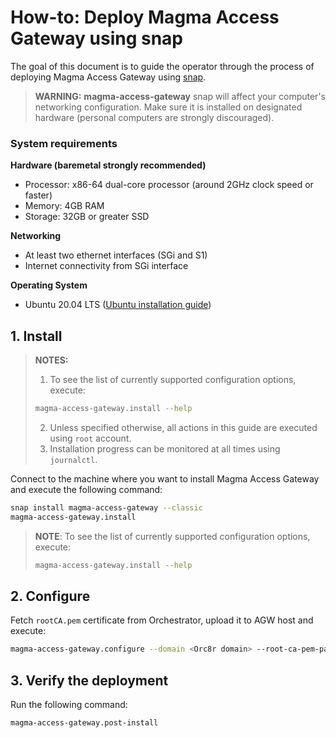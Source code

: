 # How-to: Deploy Magma Access Gateway using snap

The goal of this document is to guide the operator through the process of deploying 
Magma Access Gateway using [snap](https://snapcraft.io/magma-access-gateway).

> **WARNING:** **magma-access-gateway** snap will affect your computer's networking configuration.
> Make sure it is installed on designated hardware (personal computers are strongly discouraged).

### System requirements

**Hardware (baremetal strongly recommended)**

- Processor: x86-64 dual-core processor (around 2GHz clock speed or faster)
- Memory: 4GB RAM
- Storage: 32GB or greater SSD

**Networking**

- At least two ethernet interfaces (SGi and S1)
- Internet connectivity from SGi interface

**Operating System**

- Ubuntu 20.04 LTS
  ([Ubuntu installation guide](https://help.ubuntu.com/lts/installation-guide/amd64/index.html))

## 1. Install

> **NOTES:**<br>
> 1. To see the list of currently supported configuration options, execute:
> ```bash
> magma-access-gateway.install --help
> ```
> 2. Unless specified otherwise, all actions in this guide are executed using `root` account.<br>
> 3. Installation progress can be monitored at all times using `journalctl`.

Connect to the machine where you want to install Magma Access Gateway and execute the following command:

```bash
snap install magma-access-gateway --classic
magma-access-gateway.install
```

> **NOTE**: To see the list of currently supported configuration options, execute:
> ```bash
> magma-access-gateway.install --help
> ```

## 2. Configure

Fetch `rootCA.pem` certificate from Orchestrator, upload it to AGW host and execute:

```bash
magma-access-gateway.configure --domain <Orc8r domain> --root-ca-pem-path <path to Root CA PEM>
```

## 3. Verify the deployment

Run the following command:

```bash
magma-access-gateway.post-install
```
